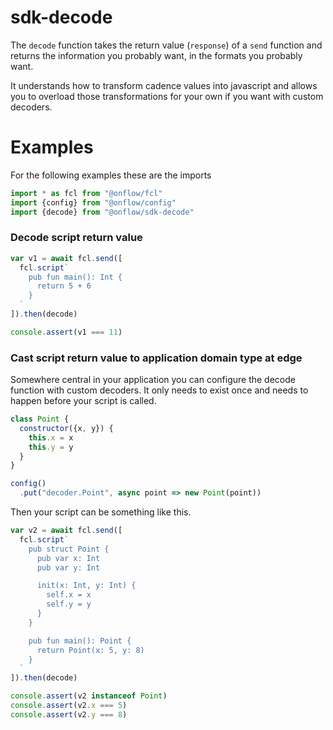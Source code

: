 # sdk-decode

The `decode` function takes the return value (`response`) of a `send` function and returns the information you probably want, in the formats you probably want.

It understands how to transform cadence values into javascript and allows you to overload those transformations for your own if you want with custom decoders.

# Examples

For the following examples these are the imports

```javascript
import * as fcl from "@onflow/fcl"
import {config} from "@onflow/config"
import {decode} from "@onflow/sdk-decode"
```

### Decode script return value

```javascript
var v1 = await fcl.send([
  fcl.script`
    pub fun main(): Int {
      return 5 + 6
    }
  `
]).then(decode)

console.assert(v1 === 11)
```

### Cast script return value to application domain type at edge

Somewhere central in your application you can configure the decode function with custom decoders.
It only needs to exist once and needs to happen before your script is called.

```javascript
class Point {
  constructor({x, y}) {
    this.x = x
    this.y = y
  }
}

config()
  .put("decoder.Point", async point => new Point(point))
```

Then your script can be something like this.

```javascript
var v2 = await fcl.send([
  fcl.script`
    pub struct Point {
      pub var x: Int
      pub var y: Int

      init(x: Int, y: Int) {
        self.x = x
        self.y = y
      }
    }

    pub fun main(): Point {
      return Point(x: 5, y: 8)
    }
  `
]).then(decode)

console.assert(v2 instanceof Point)
console.assert(v2.x === 5)
console.assert(v2.y === 8)
```
